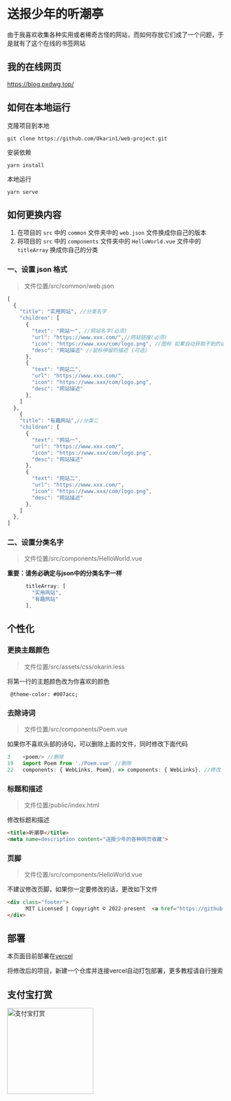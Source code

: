 # 送报少年的听潮亭

由于我喜欢收集各种实用或者稀奇古怪的网站，而如何存放它们成了一个问题，于是就有了这个在线的书签网站

## 我的在线网页
https://blog.pxdwg.top/

## 如何在本地运行

克隆项目到本地
```
git clone https://github.com/Okarin1/web-project.git
```
安装依赖
```
yarn install
```
本地运行
```
yarn serve
```

## 如何更换内容

1. 在项目的 `src` 中的 `common` 文件夹中的 `web.json` 文件换成你自己的版本
2. 将项目的 `src` 中的 `components` 文件夹中的 `HelloWorld.vue` 文件中的 `titleArray` 换成你自己的分类

### 一、设置 json 格式

>文件位置/src/common/web.json

```js
[
  {
    "title": "实用网站", //分类名字
    "children": [
      {
        "text": "网站一", //网站名字(必须)
        "url": "https://www.xxx.com/",//网站链接(必须)
        "icon": "https://www.xxx/com/logo.png", //图标 如果自动获取不到的话可手动填入(可选)
        "desc": "网站描述" //鼠标停留的描述 (可选)
      },
      {
        "text": "网站二", 
        "url": "https://www.xxx.com/",
        "icon": "https://www.xxx/com/logo.png", 
        "desc": "网站描述" 
      },
    ]
  },
    {
    "title": "有趣网站",//分类二
    "children": [
      {
        "text": "网站一", 
        "url": "https://www.xxx.com/",
        "icon": "https://www.xxx/com/logo.png", 
        "desc": "网站描述" 
      },
      {
        "text": "网站二", 
        "url": "https://www.xxx.com/",
        "icon": "https://www.xxx/com/logo.png", 
        "desc": "网站描述" 
      },
    ]
  },
]
```
### 二、设置分类名字

>文件位置/src/components/HelloWorld.vue

**重要：请务必确定与json中的分类名字一样**

```js
      titleArray: [
        "实用网站",
        "有趣网站"
      ],
```

## 个性化

### 更换主题颜色

>文件位置/src/assets/css/okarin.less

将第一行的主题颜色改为你喜欢的颜色

```less
 @theme-color: #007acc;
```

### 去除诗词

>文件位置/src/components/Poem.vue

如果你不喜欢头部的诗句，可以删除上面的文件，同时修改下面代码

```js
3    <poem/> //删除
19   import Poem from './Poem.vue' //删除
22   components: { WebLinks, Poem}, => components: { WebLinks}, //修改
```

### 标题和描述

>文件位置/public/index.html

修改标题和描述

```html
<title>听潮亭</title>
<meta name=description content="送报少年的各种网页收藏"> 
```
### 页脚

>文件位置/src/components/HelloWorld.vue

不建议修改页脚，如果你一定要修改的话，更改如下文件

```html
<div class="footer">
      MIT Licensed | Copyright © 2022-present  <a href="https://github.com/Okarin1/web-project" target="_blank">@Okarin</a>
</div>
```

## 部署

本页面目前部署在[vercel](https://vercel.com/)

将修改后的项目，新建一个仓库并连接vercel自动打包部署，更多教程请自行搜索

## 支付宝打赏

<img width="200" src="./src/assets/img/alipay.jpg" alt="支付宝打赏">
